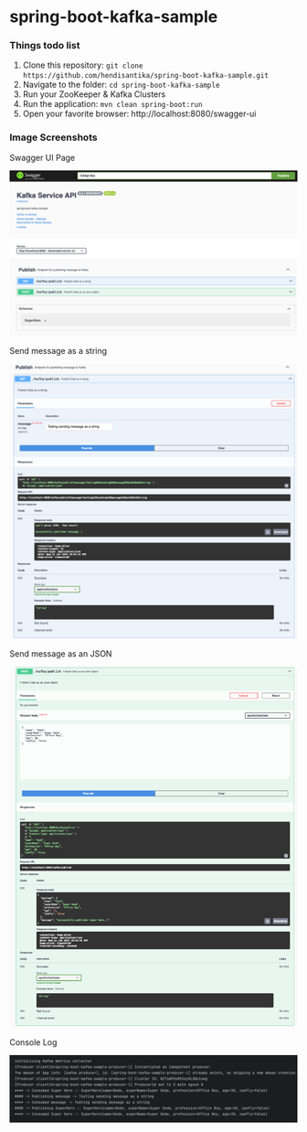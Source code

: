 # spring-boot-kafka-sample

### Things todo list

1. Clone this repository: `git clone https://github.com/hendisantika/spring-boot-kafka-sample.git`
2. Navigate to the folder: `cd spring-boot-kafka-sample`
3. Run your ZooKeeper & Kafka Clusters
4. Run the application: `mvn clean spring-boot:run`
5. Open your favorite browser: http://localhost:8080/swagger-ui

### Image Screenshots

Swagger UI Page

![Swagger UI Page](img/Swagger-UI.png "Swagger UI Page")

Send message as a string

![Send message as a string](img/string.png "Send message as a string")

Send message as an JSON

![Send message as an JSON](img/json.png "Send message as an JSON")

Console Log

![Console Log](img/console.png "Console Log")
